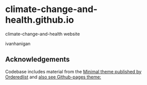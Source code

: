 # climate-change-and-health.github.io
climate-change-and-health website

ivanhanigan

## Acknowledgements

Codebase includes material from the [Minimal theme published by Orderedlist](https://github.com/orderedlist/minimal) and [also see Github-pages theme:](https://github.com/pages-themes/minimal)

